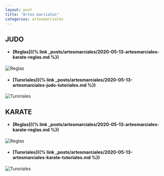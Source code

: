 ```yaml
---
layout: post
title: "Artes marciales"
categories: artesmarciales
---
```


## JUDO

- #### [Reglas]({% link _posts/artesmarciales/2020-05-13-artesmarciales-karate-reglas.md %})

![Reglas](../images/artesmarciales_judo_reglas_pestana.jpg)


- #### [Turoriales]({% link _posts/artesmarciales/2020-05-13-artesmarciales-judo-tutoriales.md %})

![Turoriales](../images/tutorial_pestana.png)

## KARATE

- #### [Reglas]({% link _posts/artesmarciales/2020-05-13-artesmarciales-karate-reglas.md %})


![Reglas](../images/artesmarciales_karate_reglas_pestana.png)

- #### [Turoriales]({% link _posts/artesmarciales/2020-05-13-artesmarciales-karate-tutoriales.md %})

![Turoriales](../images/tutorial_pestana.png)

